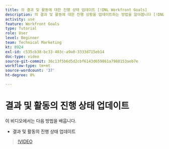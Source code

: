 ```yaml
---
title: 의 결과 및 활동에 대한 진행 상태 업데이트 [!DNL Workfront Goals]
description: 의 결과 및 활동에 대한 진행 상황을 업데이트하는 방법을 알아봅니다 [!DNL Workfront Goals].
activity: use
feature: Workfront Goals
type: Tutorial
role: User
level: Beginner
team: Technical Marketing
kt: 8924
exl-id: c535cb38-bc33-403c-a9a0-3333d715eb14
doc-type: video
source-git-commit: 36c13f5b6d5d2cbf6143d659861a7988153aeb7e
workflow-type: tm+mt
source-wordcount: '37'
ht-degree: 0%

---
```


# 결과 및 활동의 진행 상태 업데이트

이 비디오에서는 다음 방법을 배웁니다.

* 결과 및 활동의 진행 상태 업데이트

>[!VIDEO](https://video.tv.adobe.com/v/335196/?quality=12&learn=on)
